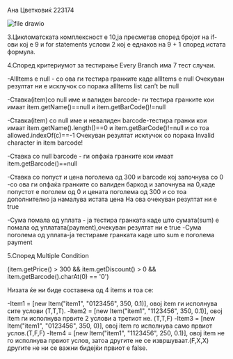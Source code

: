 Ана Цветковиќ 223174


![file drawio](https://github.com/AnaCvetkovik/SI_2024_lab2_223174/assets/164337285/e5f5eabe-1906-4276-a248-a9fa8740043d)

3.Цикломатската комплексност е 10,ја пресметав според  бројот на if-ови
кој
е 9 и for statements услови 2 кој е еднаков на 9 + 1 според истата
формула.


4.Според критериумот за тестирање Every Branch има 7 тест случаи.

-АllItems e null - со ова ги тестира гранките каде allItems e null 
Очекуван резултат ни е исклучок со порака allItems list can’t be null

-Ставка(item)со null име и валиден barcode- ги тестира гранките кои имаат item.getName()==null и item.getBarCode()!=null


-Ставка(item) со null име и невалиден barcode-тестира гранки кои имаат item.getName().length()==0 и item.getBarCode()!=null и со тоа allowed.indexOf(c)==-1
Очекуван резултат исклучок со порака Invalid character in item barcode!

-Ставка со null barcode - ги опфаќа гранките кои имаат item.getBarcode()==null 

-Ставка со попуст и цена поголема од 300 и  barcode кој започнува со 0 -со ова ги опфаќа гранките со валиден баркод и започнува на 0,каде попустот е поголем од 0 и цената поголема од 300 и со тоа дополнително ја намалува истата цена
На ова очекуван резултат ни е true

-Сума помала од уплата - ја тестира гранката каде што сумата(sum) е помала од уплатата(payment),очекуван резултат ни е true
-Сума поголема од уплата-ја тестираме гранката каде што sum е поголема payment


5.Според Multiple Condition 

(item.getPrice() > 300 && item.getDiscount() > 0 && item.getBarcode().charAt(0) == '0')
 
Низата ќе ни биде составена од 4 items и тоа се: 

-Item1 =  [new Item("item1", "0123456", 350, 0.1)], овој item ги исполнува сите услови (T,T,T). 
-Item2 = [new Item("item1", "1123456", 350, 0.1)], овој item ги исполнува првите 2 услови а третиот не.
(T,T,F)
-Item3 = [new Item("item1", "0123456", 350, 0)], овој item го исполнува само првиот услов.(T,F,F) 
-Item4 = [new Item("item1", "1123456", 250, 0.1)], овој item не го исполнува првиот услов, затоа другите не се извршуваат.(F,X,X) другите не ни се важни бидејќи првиот е false.
